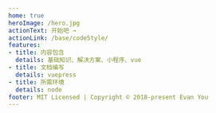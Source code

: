 ```yaml
---
home: true
heroImage: /hero.jpg
actionText: 开始吧 →
actionLink: /base/codeStyle/
features:
- title: 内容包含
  details: 基础知识、解决方案、小程序、vue
- title: 文档编写
  details: vuepress
- title: 所需环境
  details: node
footer: MIT Licensed | Copyright © 2018-present Evan You
---
```

